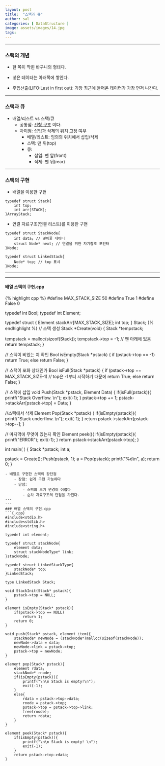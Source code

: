 ```yaml
---
layout: post
title:  "스택과 큐"
author: sal
categories: [ DataStructure ]
image: assets/images/14.jpg
tags: 
---
```


---
### 스택의 개념 
- 한 쪽이 막힌 바구니의 형태다.

- 넣은 데이터는 아래쪽에 쌓인다.

- 후입선출(LIFO:Last in first out): 가장 최근에 들어온 데이터가 가장 먼저 나간다.

---

### 스택과 큐
- 배열/리스트 vs 스택/큐
    - 공통점: <u>선형 구조</u> 이다.
    - 차이점: 삽입과 삭제의 위치 고정 여부
        - 배열/리스트: 임의의 위치에서 삽입/삭제
        - 스택: 맨 위(top)
        - 큐: 
            - 삽입: 맨 앞(front)
            - 삭제: 맨 뒤(rear) 

---
### 스택의 구현
- 배열을 이용한 구현 
```
typedef struct Stack{
    int top;
    int arr[STACK];
}ArrayStack; 
```

- 연결 자료구조(연결 리스트)를 이용한 구현

```
typedef struct StackNode{
    int data; // 넣어줄 데이터 
    struct Node* next; // 연결을 위한 자기참조 포인터 
}Node; 

typedef struct LinkedStack{
    Node* top; // top 표시
}Node; 

```
---
---
#### 배열 스택의 구현.cpp
{% highlight cpp %}
#define	MAX_STACK_SIZE 50
#define True 1
#define False 0

typedef  int  Bool;
typedef  int  Element;

typedef struct { 
   Element  stackArr[MAX_STACK_SIZE];
   int	top;
} Stack;
{% endhighlight %}
// 스택 생성
Stack *Create(void) {
   Stack *tempstack;
	
   tempstack = malloc(sizeof(Stack));
   tempstack->top = -1; // 맨 아래에 있음
   return tempstack;
}

// 스택이 비었는 지 확인
Bool  isEmpty(Stack *pstack)
{
   if (pstack->top == -1)
      return True;
   else return False;
}

// 스택이 포화 상태인가
Bool isFull(Stack *pstack)
{
   if (pstack->top == MAX_STACK_SIZE-1) // top은 -1부터 시작하기 때문에
      return True;
   else
      return False;
}

// 스택에 삽입 
void  Push(Stack *pstack, Element Data)
{
    if(isFull(pstack)){
    printf("Stack Overflow. \n");
    exit(-1);
    }
    pstack->top += 1;
    pstack->stackArr[pstack->top] = Data;
}

//스택에서 삭제
Element  Pop(Stack *pstack)
{
    if(isEmpty(pstack)){
    printf("Stack underflow. \n");
    exit(-1);
    }
   return pstack->stackArr[pstack->top--];
}

// 마지막에 무엇이 있는지 확인
Element peek(){
    if(isEmpty(pstack)){
        printf("ERROR");
        exit(-1);
    }
    return pstack->stackArr[pstack->top];
}

int main( ) {
   Stack *pstack;
   int a;
	
   pstack = Create();
   Push(pstack, 1);
   a = Pop(pstack);
   printf("%d\n", a);
  return 0;
}
```
- 배열로 구현한 스택의 장단점
    - 장점: 쉽게 구현 가능하다
    - 단점: 
        - 스택의 크기 변경이 어렵다
        - 순차 자료구조의 단점을 가진다. 
---
---
### 배열 스택의 구현.cpp
```{.cpp}
#include<stdio.h>
#include<stdlib.h>
#include<string.h>

typedef int element;

typedef struct stackNode{
    element data;
    struct stackNodeType* link; 
}stackNode;

typedef struct LinkedStackType{ 
    stackNode* top;
}LinkedStack;

type LinkedStack Stack;

void StackInit(Stack* pstack){
    pstack->top = NULL;
}

element isEmpty(Stack* pstack){
    if(pstack->top == NULL)
        return 1;
    return 0;
}

void push(Stack* pstack, element item){
    stackNode* newNode = (stackNode*)malloc(sizeof(stackNode));
    newNode->data = data;
    newNode->link = pstack->top;
    pstack->top = newNode;
}

element pop(Stack* pstack){
    element rdata;
    stackNode* rnode;
    if(isEmpty(pstack)){
        printf("\n\n Stack is empty!\n");
        exit(-1);
    }
    else{
        rdata = pstack->top->data;
        rnode = pstack->top;
        pstack->top = pstack->top->link;
        free(rnode);
        return rdata;
    }
}

elememt peek(Stack* pstack){
    if(isEmpty(pstack)){
        printf("\n\n Stack is empty! \n");
        exit(-1);
    }
    return pstack->top->data;
}

```